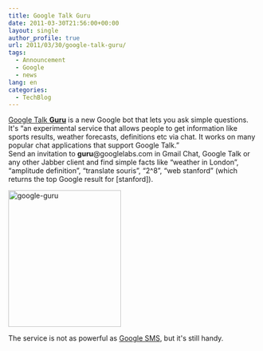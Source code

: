 ```yaml
---
title: Google Talk Guru
date: 2011-03-30T21:56:00+00:00
layout: single
author_profile: true
url: 2011/03/30/google-talk-guru/
tags:
  - Announcement
  - Google
  - news
lang: en
categories: 
  - TechBlog
---
```

[Google Talk **Guru**](http://guru.googlelabs.com/) is a new Google bot that lets you ask simple questions. It's “an experimental service that allows people to get information like sports results, weather forecasts, definitions etc via chat. It works on many popular chat applications that support Google Talk.”  
Send an invitation to **guru**@googlelabs.com in Gmail Chat, Google Talk or any other Jabber client and find simple facts like “weather in London”, “amplitude definition”, “translate souris”, “2^8”, “web stanford” (which returns the top Google result for [stanford]).

[<img title="google-guru" border="0" alt="google-guru" src="http://lh6.ggpht.com/_vaUVXcmC3OI/TZOgDI36fVI/AAAAAAAADyw/msSjK4bYWoE/google-guru_thumb%5B1%5D.png?imgmax=800" width="226" height="274" />](http://lh6.ggpht.com/_vaUVXcmC3OI/TZOf_YRpj9I/AAAAAAAADys/kzZImhX3-to/s1600-h/google-guru%5B3%5D.png)

The service is not as powerful as [Google SMS](http://www.google.com/mobile/sms/search/), but it's still handy.